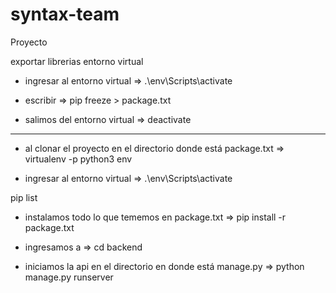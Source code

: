 # syntax-team
Proyecto


exportar librerias entorno virtual
- ingresar al entorno virtual => 
.\env\Scripts\activate

- escribir => 
pip freeze > package.txt

- salimos del entorno virtual => 
deactivate  

----------------------
- al clonar el proyecto en el directorio donde está package.txt => 
virtualenv -p python3 env

- ingresar al entorno virtual => 
.\env\Scripts\activate

pip list

- instalamos todo lo que tememos en package.txt => 
pip install -r package.txt

- ingresamos a => 
cd backend

- iniciamos la api en el directorio en donde está manage.py => 
python manage.py runserver
